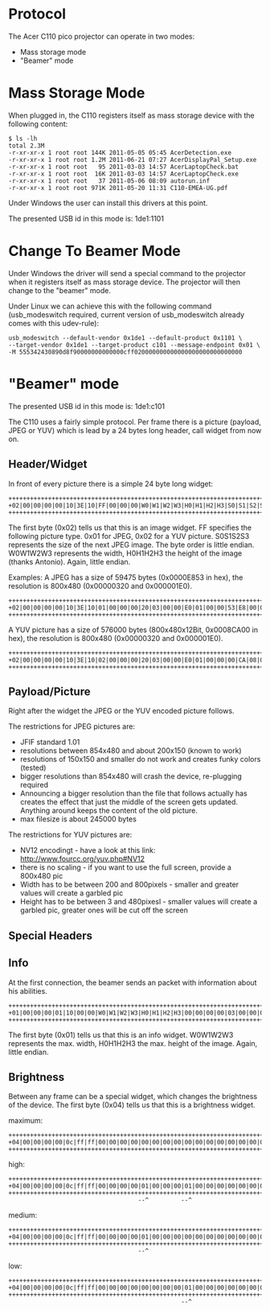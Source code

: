 Protocol
========

The Acer C110 pico projector can operate in two modes:

* Mass storage mode
* "Beamer" mode

Mass Storage Mode
=================
When plugged in, the C110 registers itself as mass storage device with the following content:

    $ ls -lh
    total 2.3M
    -r-xr-xr-x 1 root root 144K 2011-05-05 05:45 AcerDetection.exe
    -r-xr-xr-x 1 root root 1.2M 2011-06-21 07:27 AcerDisplayPal_Setup.exe
    -r-xr-xr-x 1 root root   95 2011-03-03 14:57 AcerLaptopCheck.bat
    -r-xr-xr-x 1 root root  16K 2011-03-03 14:57 AcerLaptopCheck.exe
    -r-xr-xr-x 1 root root   37 2011-05-06 08:09 autorun.inf
    -r-xr-xr-x 1 root root 971K 2011-05-20 11:31 C110-EMEA-UG.pdf

Under Windows the user can install this drivers at this point.

The presented USB id in this mode is: 1de1:1101

Change To Beamer Mode
=====================
Under Windows the driver will send a special command to the projector when it registers itself as mass storage device. The projector will then change to the "beamer" mode.

Under Linux we can achieve this with the following command (usb_modeswitch required, current version of usb_modeswitch already comes with this udev-rule):

	usb_modeswitch --default-vendor 0x1de1 --default-product 0x1101 \
	--target-vendor 0x1de1 --target-product c101 --message-endpoint 0x01 \
	-M 555342430890d8f90000000000000cff020000000000000000000000000000


"Beamer" mode
=============

The presented USB id in this mode is: 1de1:c101

The C110 uses a fairly simple protocol. Per frame there is a picture (payload, JPEG or YUV) which is lead by a 24 bytes long header, call widget from now on.

Header/Widget
-------------

In front of every picture there is a simple 24 byte long widget:

	+++++++++++++++++++++++++++++++++++++++++++++++++++++++++++++++++++++++++
	+02|00|00|00|00|10|3E|10|FF|00|00|00|W0|W1|W2|W3|H0|H1|H2|H3|S0|S1|S2|S3+
	+++++++++++++++++++++++++++++++++++++++++++++++++++++++++++++++++++++++++

The first byte (0x02) tells us that this is an image widget.
FF specifies the following picture type. 0x01 for JPEG, 0x02 for a YUV picture.
S0S1S2S3 represents the size of the next JPEG image. The byte order is little endian.
W0W1W2W3 represents the width, H0H1H2H3 the height of the image (thanks Antonio). Again, little endian.

Examples: 
A JPEG has a size of 59475 bytes (0x0000E853 in hex), the resolution is 800x480 (0x00000320 and 0x000001E0).

	+++++++++++++++++++++++++++++++++++++++++++++++++++++++++++++++++++++++++
	+02|00|00|00|00|10|3E|10|01|00|00|00|20|03|00|00|E0|01|00|00|53|E8|00|00+
	+++++++++++++++++++++++++++++++++++++++++++++++++++++++++++++++++++++++++

A YUV picture has a size of 576000 bytes (800x480x12Bit, 0x0008CA00 in hex), the resolution is 800x480 (0x00000320 and 0x000001E0).

	+++++++++++++++++++++++++++++++++++++++++++++++++++++++++++++++++++++++++
	+02|00|00|00|00|10|3E|10|02|00|00|00|20|03|00|00|E0|01|00|00|00|CA|08|00+
	+++++++++++++++++++++++++++++++++++++++++++++++++++++++++++++++++++++++++


Payload/Picture
---------------
Right after the widget the JPEG or the YUV encoded picture follows. 

The restrictions for JPEG pictures are:

* JFIF standard 1.01
* resolutions between 854x480 and about 200x150 (known to work)
* resolutions of 150x150 and smaller do not work and creates funky colors (tested)
* bigger resolutions than 854x480 will crash the device, re-plugging required
* Announcing a bigger resolution than the file that follows actually has creates the effect that just the middle of the screen gets updated. Anything around keeps the content of the old picture.
* max filesize is about 245000 bytes

The restrictions for YUV pictures are:

* NV12 encodingt - have a look at this link: http://www.fourcc.org/yuv.php#NV12
* there is no scaling - if you want to use the full screen, provide a 800x480 pic
* Width has to be between 200 and 800pixels  - smaller and greater values will create a garbled pic
* Height has to be between 3 and 480pixesl - smaller values will create a garbled pic, greater ones will be cut off the screen

Special Headers
---------------

Info
----
At the first connection, the beamer sends an packet with information about his abilities.

	+++++++++++++++++++++++++++++++++++++++++++++++++++++++++++++++++++++++++
	+01|00|00|00|01|10|00|00|W0|W1|W2|W3|H0|H1|H2|H3|00|00|00|00|03|00|00|00|
	+++++++++++++++++++++++++++++++++++++++++++++++++++++++++++++++++++++++++
	
The first byte (0x01) tells us that this is an info widget.
W0W1W2W3 represents the max. width, H0H1H2H3 the max. height of the image. Again, little endian.

Brightness
---------------
Between any frame can be a special widget, which changes the brightness of the device.
The first byte (0x04) tells us that this is a brightness widget.

maximum:

	+++++++++++++++++++++++++++++++++++++++++++++++++++++++++++++++++++++++++
	+04|00|00|00|00|0c|ff|ff|00|00|00|00|00|00|00|00|00|00|00|00|00|00|00|00+
	+++++++++++++++++++++++++++++++++++++++++++++++++++++++++++++++++++++++++

high:

	+++++++++++++++++++++++++++++++++++++++++++++++++++++++++++++++++++++++++
	+04|00|00|00|00|0c|ff|ff|00|00|00|00|01|00|00|00|01|00|00|00|00|00|00|00+
	+++++++++++++++++++++++++++++++++++++++++++++++++++++++++++++++++++++++++
	                                    --^         --^
medium:

	+++++++++++++++++++++++++++++++++++++++++++++++++++++++++++++++++++++++++
	+04|00|00|00|00|0c|ff|ff|00|00|00|00|01|00|00|00|00|00|00|00|00|00|00|00+
	+++++++++++++++++++++++++++++++++++++++++++++++++++++++++++++++++++++++++
	                                    --^
low:

	+++++++++++++++++++++++++++++++++++++++++++++++++++++++++++++++++++++++++
	+04|00|00|00|00|0c|ff|ff|00|00|00|00|00|00|00|00|01|00|00|00|00|00|00|00+
	+++++++++++++++++++++++++++++++++++++++++++++++++++++++++++++++++++++++++
	                                                --^

